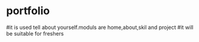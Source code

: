 # portfolio
#it is used tell about yourself.moduls are home,about,skil and project 
#it will be suitable for freshers
